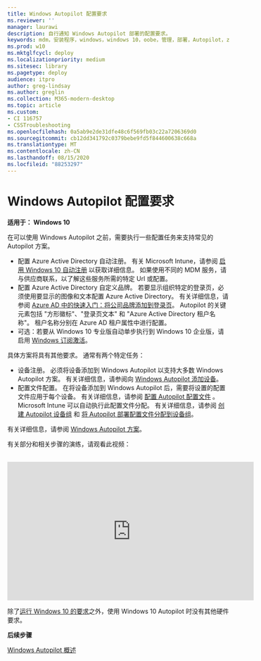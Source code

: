 ```yaml
---
title: Windows Autopilot 配置要求
ms.reviewer: ''
manager: laurawi
description: 自行通知 Windows Autopilot 部署的配置要求。
keywords: mdm，安装程序，windows，windows 10，oobe，管理，部署，Autopilot，ztd，0-touch，合作伙伴，msfb，intune
ms.prod: w10
ms.mktglfcycl: deploy
ms.localizationpriority: medium
ms.sitesec: library
ms.pagetype: deploy
audience: itpro
author: greg-lindsay
ms.author: greglin
ms.collection: M365-modern-desktop
ms.topic: article
ms.custom:
- CI 116757
- CSSTroubleshooting
ms.openlocfilehash: 0a5ab9e2de31dfe48c6f569fb03c22a7206369d0
ms.sourcegitcommit: cb12dd341792c0379bebe9fd5f844600638c668a
ms.translationtype: MT
ms.contentlocale: zh-CN
ms.lasthandoff: 08/15/2020
ms.locfileid: "88253297"
---
```

# <a name="windows-autopilot-configuration-requirements"></a>Windows Autopilot 配置要求

**适用于： Windows 10**

在可以使用 Windows Autopilot 之前，需要执行一些配置任务来支持常见的 Autopilot 方案。 

- 配置 Azure Active Directory 自动注册。 有关 Microsoft Intune，请参阅 [启用 Windows 10 自动注册](https://docs.microsoft.com/intune/windows-enroll#enable-windows-10-automatic-enrollment) 以获取详细信息。 如果使用不同的 MDM 服务，请与供应商联系，以了解这些服务所需的特定 Url 或配置。
- 配置 Azure Active Directory 自定义品牌。 若要显示组织特定的登录页，必须使用要显示的图像和文本配置 Azure Active Directory。 有关详细信息，请参阅 [Azure AD 中的快速入门：将公司品牌添加到登录页](https://docs.microsoft.com/azure/active-directory/fundamentals/customize-branding)。 Autopilot 的关键元素包括 "方形徽标"、"登录页文本" 和 "Azure Active Directory 租户名称"。 租户名称分别在 Azure AD 租户属性中进行配置。
- 可选：若要从 Windows 10 专业版自动单步执行到 Windows 10 企业版，请启用 [Windows 订阅激活](https://docs.microsoft.com/windows/deployment/windows-10-enterprise-subscription-activation)。

具体方案将具有其他要求。 通常有两个特定任务：

- 设备注册。 必须将设备添加到 Windows Autopilot 以支持大多数 Windows Autopilot 方案。 有关详细信息，请参阅向 [Windows Autopilot 添加设备](add-devices.md)。
- 配置文件配置。 在将设备添加到 Windows Autopilot 后，需要将设置的配置文件应用于每个设备。 有关详细信息，请参阅 [配置 Autopilot 配置文件](profiles.md) 。  Microsoft Intune 可以自动执行此配置文件分配。 有关详细信息，请参阅 [创建 Autopilot 设备组](https://docs.microsoft.com/intune/enrollment-Autopilot#create-an-Autopilot-device-group) 和 [将 Autopilot 部署配置文件分配到设备组](https://docs.microsoft.com/intune/enrollment-Autopilot#assign-an-Autopilot-deployment-profile-to-a-device-group)。

有关详细信息，请参阅 [Windows Autopilot 方案](windows-Autopilot-scenarios.md)。

有关部分和相关步骤的演练，请观看此视频：

</br>

<iframe width="560" height="315" src="https://www.youtube.com/embed/KYVptkpsOqs" frameborder="0" allow="accelerometer; autoplay; encrypted-media" gyroscope; picture-in-picture" allowfullscreen></iframe>


除了[运行 Windows 10 的要求](https://www.microsoft.com/windows/windows-10-specifications)之外，使用 Windows 10 Autopilot 时没有其他硬件要求。

**后续步骤**

[Windows Autopilot 概述](windows-autopilot.md)
